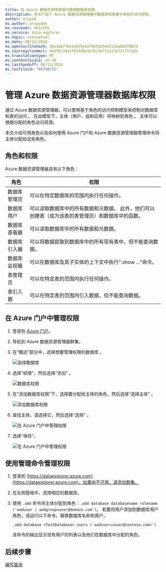 ```yaml
---
title: 在 Azure 数据资源管理器中管理数据库权限
description: 本文介绍了 Azure 数据资源管理器中数据库和表基于角色的访问控制。
author: orspod
ms.author: orspodek
ms.reviewer: mblythe
ms.service: data-explorer
ms.topic: conceptual
ms.date: 09/24/2018
ms.openlocfilehash: 36e1bb77be1e825e42f0e5d25457214a8b5f882d
ms.sourcegitcommit: d4dfbc34a1f03488e1b7bc5e711a11b72c717ada
ms.translationtype: MT
ms.contentlocale: zh-CN
ms.lasthandoff: 06/13/2019
ms.locfileid: "60758731"
---
```

# <a name="manage-azure-data-explorer-database-permissions"></a>管理 Azure 数据资源管理器数据库权限

通过 Azure 数据资源管理器，可以使用基于角色的访问控制模型来控制对数据库和表的访问  。 在此模型下，主体（用户、组和应用）将映射到角色   。 主体可以根据分配的角色访问资源。

本文介绍可用角色以及如何使用 Azure 门户和 Azure 数据资源管理器管理命令将主体分配给这些角色。

## <a name="roles-and-permissions"></a>角色和权限

Azure 数据资源管理器具有以下角色：

|角色                       |权限                                                                        |
|---------------------------|-----------------------------------------------------------------------------------|
|数据库管理员             |可以在特定数据库的范围内执行任何操作。|
|数据库用户              |可以读取数据库中的所有数据和元数据。 此外，他们可以创建表（成为该表的表管理员）和数据库中的函数。|
|数据库查看器            |可以读取数据库中的所有数据和元数据。|
|数据库引入器          |可以将数据提取到数据库中的所有现有表中，但不能查询数据。|
|数据库监视器           |可以在数据库及其子实体的上下文中执行“.show ...”命令。|
|表管理员                |可以在特定表的范围内执行任何操作。 |
|表引入器             |可以在特定表的范围内引入数据，但不能查询数据。|

## <a name="manage-permissions-in-the-azure-portal"></a>在 Azure 门户中管理权限

1. 登录到 [Azure 门户](https://portal.azure.com/)。

1. 导航到 Azure 数据资源管理器群集。

1. 在“概述”部分中，选择想要管理权限的数据库  。

    ![选择数据库](media/manage-database-permissions/select-database.png)

1. 选择“权限”，然后选择“添加”   。

    ![数据库权限](media/manage-database-permissions/database-permissions.png)

1. 在“添加数据库权限”下，选择要分配给主体的角色，然后选择“选择主体”   。

    ![添加数据库权限](media/manage-database-permissions/add-permission.png)

1. 查找主体，请选择它，然后选择“选择”  。

    ![在 Azure 门户中管理权限](media/manage-database-permissions/new-principals.png)

1. 选择“保存”。 

    ![在 Azure 门户中管理权限](media/manage-database-permissions/save-permission.png)

## <a name="manage-permissions-with-management-commands"></a>使用管理命令管理权限

1. 登录到 [https://dataexplorer.azure.com](https://dataexplorer.azure.com)，如果尚不可用，请添加群集。

1. 在左侧窗格中，选择相应的数据库。

1. 使用 `.add` 命令将主体分配到角色：`.add database databasename rolename ('aaduser | aadgroup=user@domain.com')`。 若要将用户添加到数据库用户角色，请运行以下命令，替换数据库名称和用户。

    ```Kusto
    .add database <TestDatabase> users ('aaduser=<user@contoso.com>')
    ```

    该命令的输出显示现有用户的列表以及他们在数据库中分配的角色。

## <a name="next-steps"></a>后续步骤

[编写查询](write-queries.md)
